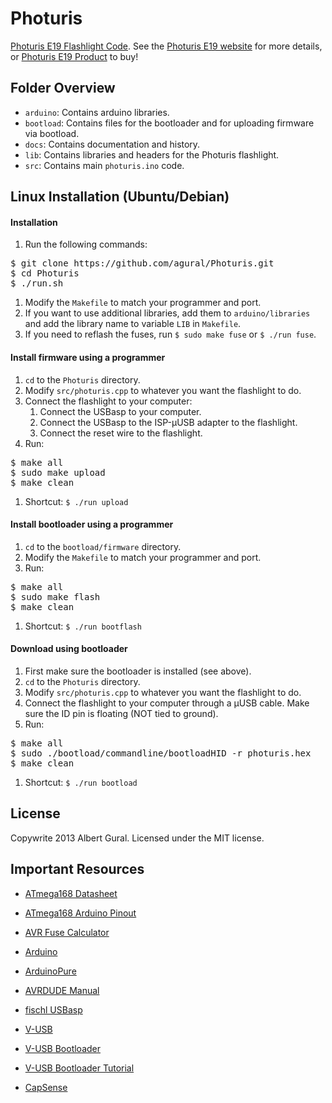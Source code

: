 # Photuris

[Photuris E19 Flashlight Code][3].  See the [Photuris E19 website][1] for more
details, or [Photuris E19 Product][2] to buy!

## Folder Overview

* `arduino`: Contains arduino libraries.
* `bootload`: Contains files for the bootloader and for uploading firmware via bootload.
* `docs`: Contains documentation and history.
* `lib`: Contains libraries and headers for the Photuris flashlight.
* `src`: Contains main `photuris.ino` code.

## Linux Installation (Ubuntu/Debian)

#### Installation
1. Run the following commands:

<pre>
$ git clone https://github.com/agural/Photuris.git
$ cd Photuris
$ ./run.sh
</pre>

1. Modify the `Makefile` to match your programmer and port.
1. If you want to use additional libraries, add them to `arduino/libraries` and add the library name to variable `LIB` in `Makefile`.
1. If you need to reflash the fuses, run `$ sudo make fuse` or `$ ./run fuse`.

#### Install firmware using a programmer
1. `cd` to the `Photuris` directory.
1. Modify `src/photuris.cpp` to whatever you want the flashlight to do.
1. Connect the flashlight to your computer:
    1. Connect the USBasp to your computer.
    1. Connect the USBasp to the ISP-μUSB adapter to the flashlight.
    1. Connect the reset wire to the flashlight.
1. Run:

<pre>
$ make all
$ sudo make upload
$ make clean
</pre>

1. Shortcut: `$ ./run upload`

#### Install bootloader using a programmer
1. `cd` to the `bootload/firmware` directory.
1. Modify the `Makefile` to match your programmer and port.
1. Run:

<pre>
$ make all
$ sudo make flash
$ make clean
</pre>

1. Shortcut: `$ ./run bootflash`

#### Download using bootloader
1. First make sure the bootloader is installed (see above).
1. `cd` to the `Photuris` directory.
1. Modify `src/photuris.cpp` to whatever you want the flashlight to do.
1. Connect the flashlight to your computer through a μUSB cable. Make sure the ID pin is floating (NOT tied to ground).
1. Run:

<pre>
$ make all
$ sudo ./bootload/commandline/bootloadHID -r photuris.hex
$ make clean
</pre>

1. Shortcut: `$ ./run bootload`

## License
Copywrite 2013 Albert Gural. Licensed under the MIT license.

## Important Resources

* [ATmega168 Datasheet](http://www.atmel.com/Images/doc2545.pdf)
* [ATmega168 Arduino Pinout](http://arduino.cc/en/uploads/Hacking/Atmega168PinMap2.png)
* [AVR Fuse Calculator](http://www.engbedded.com/fusecalc)
* [Arduino](http://arduino.cc)
* [ArduinoPure](https://github.com/omnidan/ArduinoPure)
* [AVRDUDE Manual](http://www.nongnu.org/avrdude/user-manual/avrdude_4.html)
* [fischl USBasp](http://www.fischl.de/usbasp)
* [V-USB](http://obdev.at/products/vusb)
* [V-USB Bootloader](http://obdev.at/products/vusb/bootloadhid.html)
* [V-USB Bootloader Tutorial](http://www.workinprogress.ca/v-usb-tutorial-software-only-usb-for-mega-tiny)
* [CapSense](http://playground.arduino.cc//Main/CapacitiveSensor)

  [1]: http://albertgural.com/projects/2013-projects/photuris-e19   "Photuris E19 Project Page"
  [2]: http://ag-element.com/flashlight/photuris/photuris-e19       "Photuris E19 Product Page"
  [3]: https://github.com/agural/Photuris                           "Photuris E19 GitHub Code"

